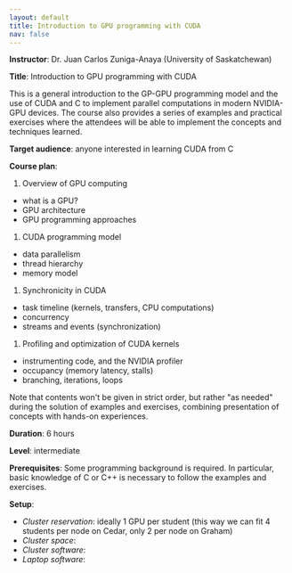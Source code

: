 ```yaml
---
layout: default
title: Introduction to GPU programming with CUDA
nav: false
---
```


**Instructor**: Dr. Juan Carlos Zuniga-Anaya (University of Saskatchewan)

**Title**: Introduction to GPU programming with CUDA

This is a general introduction to the GP-GPU programming model and the use of CUDA and C to implement
parallel computations in modern NVIDIA-GPU devices. The course also provides a series of examples and
practical exercises where the attendees will be able to implement the concepts and techniques learned.

**Target audience**: anyone interested in learning CUDA from C

**Course plan**:
1. Overview of GPU computing
  - what is a GPU?
  - GPU architecture
  - GPU programming approaches
1. CUDA programming model
  - data parallelism
  - thread hierarchy
  - memory model
1. Synchronicity in CUDA
  - task timeline (kernels, transfers, CPU computations)
  - concurrency
  - streams and events (synchronization)
1. Profiling and optimization of CUDA kernels
  - instrumenting code, and the NVIDIA profiler
  - occupancy (memory latency, stalls)
  - branching, iterations, loops

Note that contents won't be given in strict order, but rather "as needed" during the solution of examples
and exercises, combining presentation of concepts with hands-on experiences.

**Duration**: 6 hours

**Level**: intermediate

**Prerequisites**: Some programming background is required. In particular, basic knowledge of C or C++ is
necessary to follow the examples and exercises.

**Setup**:
- *Cluster reservation*: ideally 1 GPU per student (this way we can fit 4 students per node on Cedar,
  only 2 per node on Graham)
- *Cluster space*:
- *Cluster software*:
- *Laptop software*:
